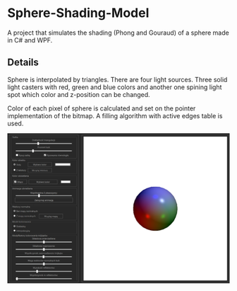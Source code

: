 # Sphere-Shading-Model
A project that simulates the shading (Phong and Gouraud) of a sphere made in C# and WPF. 

## Details
Sphere is interpolated by triangles. There are four light sources. Three solid light casters with red, green and blue colors and another one spining light spot which color and z-position can be changed.

Color of each pixel of sphere is calculated and set on the pointer implementation of the bitmap. A filling algorithm with active edges table is used.

![Image](coverphoto.png)
